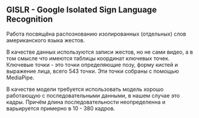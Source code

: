 ## GISLR - Google Isolated Sign Language Recognition

Работа посвящёна распознованию изолированных (отдельных) слов американского языка жестов. 

В качестве данных используются записи жестов, но не сами видео, а в том смысле что имеются таблицы координат ключевых точек. Ключевые точки - это точки определяющие позу, форму кистей и выражение лица, всего 543 точки. Эти точки собраны с помощью MediaPipe.

В качестве модели требуется использовать модель хорошо работающую с последовательными данными, в нашем случае это кадры. Причём длина последовательности неопределенна и варьируется примерно в 10 - 380 кадров. 